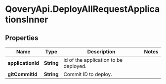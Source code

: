 # QoveryApi.DeployAllRequestApplicationsInner

## Properties

Name | Type | Description | Notes
------------ | ------------- | ------------- | -------------
**applicationId** | **String** | id of the application to be deployed. | 
**gitCommitId** | **String** | Commit ID to deploy. | 


